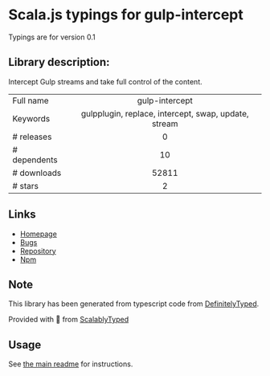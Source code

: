 
# Scala.js typings for gulp-intercept

Typings are for version 0.1

## Library description:
Intercept Gulp streams and take full control of the content.

|                    |                 |
| ------------------ | :-------------: |
| Full name          | gulp-intercept |
| Keywords           | gulpplugin, replace, intercept, swap, update, stream |
| # releases         | 0 |
| # dependents       | 10 |
| # downloads        | 52811 |
| # stars            | 2 |

## Links
- [Homepage](https://github.com/khilnani/gulp-intercept#readme)
- [Bugs](https://github.com/khilnani/gulp-intercept/issues)
- [Repository](https://github.com/khilnani/gulp-intercept)
- [Npm](https://www.npmjs.com/package/gulp-intercept)
    


## Note
This library has been generated from typescript code from [DefinitelyTyped](https://definitelytyped.org).

Provided with :purple_heart: from [ScalablyTyped](https://github.com/oyvindberg/ScalablyTyped)

## Usage
See [the main readme](../../readme.md) for instructions.


